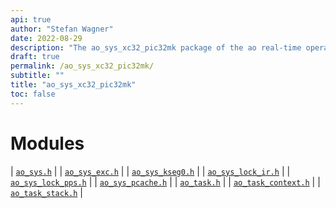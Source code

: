 ```yaml
---
api: true
author: "Stefan Wagner"
date: 2022-08-29
description: "The ao_sys_xc32_pic32mk package of the ao real-time operating system."
draft: true
permalink: /ao_sys_xc32_pic32mk/ 
subtitle: ""
title: "ao_sys_xc32_pic32mk"
toc: false
---
```


# Modules

| [`ao_sys.h`](ao_sys.h.md) |
| [`ao_sys_exc.h`](ao_sys_exc.h.md) |
| [`ao_sys_kseg0.h`](ao_sys_kseg0.h.md) |
| [`ao_sys_lock_ir.h`](ao_sys_lock_ir.h.md) |
| [`ao_sys_lock_pps.h`](ao_sys_lock_pps.h.md) |
| [`ao_sys_pcache.h`](ao_sys_pcache.h.md) |
| [`ao_task.h`](ao_task.h.md) |
| [`ao_task_context.h`](ao_task_context.h.md) |
| [`ao_task_stack.h`](ao_task_stack.h.md) |
